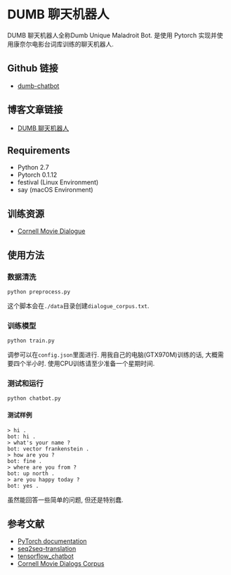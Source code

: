 # DUMB 聊天机器人
DUMB 聊天机器人全称Dumb Unique Maladroit Bot. 是使用 Pytorch 实现并使用康奈尔电影台词库训练的聊天机器人.

## Github 链接
- [dumb-chatbot](https://github.com/Great-Li-Xin/dumb-chatbot)

## 博客文章链接
- [DUMB 聊天机器人](https://great-li-xin.github.io/2018/01/30/Dumb-Chatbot/)

## Requirements
- Python 2.7
- Pytorch 0.1.12
- festival (Linux Environment)
- say (macOS Environment)

## 训练资源
- [Cornell Movie Dialogue](https://www.cs.cornell.edu/~cristian/Cornell_Movie-Dialogs_Corpus.html)

## 使用方法
### 数据清洗
```shell
python preprocess.py
```
这个脚本会在`./data`目录创建`dialogue_corpus.txt`.

### 训练模型
```shell
python train.py
```
调参可以在`config.json`里面进行.
用我自己的电脑(GTX970M)训练的话, 大概需要四个半小时. 使用CPU训练请至少准备一个星期时间.

### 测试和运行
```shell
python chatbot.py
```

#### 测试样例
```
> hi .
bot: hi .
> what's your name ?
bot: vector frankenstein .
> how are you ?
bot: fine .
> where are you from ?
bot: up north .
> are you happy today ?
bot: yes .
```
虽然能回答一些简单的问题, 但还是特别蠢.

## 参考文献
- [PyTorch documentation](http://pytorch.org/docs/0.1.12/)
- [seq2seq-translation](https://github.com/spro/practical-pytorch/tree/master/seq2seq-translation)
- [tensorflow_chatbot](https://github.com/llSourcell/tensorflow_chatbot)
- [Cornell Movie Dialogs Corpus](https://github.com/suriyadeepan/datasets/tree/master/seq2seq/cornell_movie_corpus)
